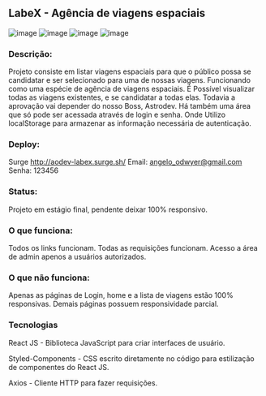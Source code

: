 ## LabeX - Agência de viagens espaciais
![image](https://user-images.githubusercontent.com/70985334/115162295-147aa100-a079-11eb-9f3d-6aa2adb20a05.png)
![image](https://user-images.githubusercontent.com/70985334/115162298-1a708200-a079-11eb-81dc-3f6ee0fe4810.png)
![image](https://user-images.githubusercontent.com/70985334/115162302-1e9c9f80-a079-11eb-92fe-5ffdd43f142c.png)
![image](https://user-images.githubusercontent.com/70985334/115162306-22c8bd00-a079-11eb-812f-e79a2c1e6350.png)

### Descrição:
Projeto consiste em listar viagens espaciais para que o público possa se candidatar e ser selecionado para uma de nossas viagens. Funcionando como uma espécie de agência de viagens espaciais.
É Possível visualizar todas as viagens existentes, e se candidatar a todas elas. Todavia a aprovação vai depender do nosso Boss, Astrodev.
Há também uma área que só pode ser acessada através de login e senha. Onde Utilizo localStorage para armazenar as informação necessária de autenticação.

### Deploy:
Surge
http://aodev-labex.surge.sh/
Email: angelo_odwyer@gmail.com
Senha: 123456

### Status:
Projeto em estágio final, pendente deixar 100% responsivo.

### O que funciona:
Todos os links funcionam.
Todas as requisições funcionam.
Acesso a área de admin apenos a usuários autorizados.

### O que não funciona:
Apenas as páginas de Login, home e a lista de viagens estão 100% responsivas. Demais páginas possuem responsividade parcial.

### Tecnologias
React JS - Biblioteca JavaScript para criar interfaces de usuário.

Styled-Components - CSS escrito diretamente no código para estilização de componentes do React JS.

Axios - Cliente HTTP para fazer requisições.
